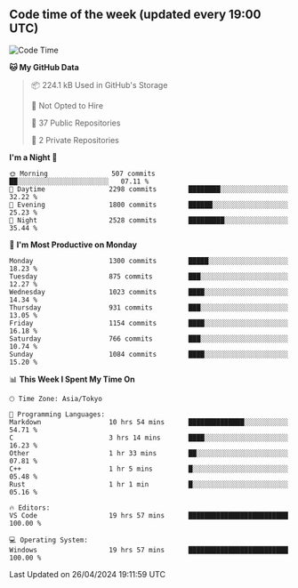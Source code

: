## Code time of the week (updated every 19:00 UTC)

<!--START_SECTION:waka-->
![Code Time](http://img.shields.io/badge/Code%20Time-3%2C001%20hrs%2036%20mins-blue)

**🐱 My GitHub Data** 

> 📦 224.1 kB Used in GitHub's Storage 
 > 
> 🚫 Not Opted to Hire
 > 
> 📜 37 Public Repositories 
 > 
> 🔑 2 Private Repositories 
 > 
**I'm a Night 🦉** 

```text
🌞 Morning                507 commits         ██░░░░░░░░░░░░░░░░░░░░░░░   07.11 % 
🌆 Daytime                2298 commits        ████████░░░░░░░░░░░░░░░░░   32.22 % 
🌃 Evening                1800 commits        ██████░░░░░░░░░░░░░░░░░░░   25.23 % 
🌙 Night                  2528 commits        █████████░░░░░░░░░░░░░░░░   35.44 % 
```
📅 **I'm Most Productive on Monday** 

```text
Monday                   1300 commits        █████░░░░░░░░░░░░░░░░░░░░   18.23 % 
Tuesday                  875 commits         ███░░░░░░░░░░░░░░░░░░░░░░   12.27 % 
Wednesday                1023 commits        ████░░░░░░░░░░░░░░░░░░░░░   14.34 % 
Thursday                 931 commits         ███░░░░░░░░░░░░░░░░░░░░░░   13.05 % 
Friday                   1154 commits        ████░░░░░░░░░░░░░░░░░░░░░   16.18 % 
Saturday                 766 commits         ███░░░░░░░░░░░░░░░░░░░░░░   10.74 % 
Sunday                   1084 commits        ████░░░░░░░░░░░░░░░░░░░░░   15.20 % 
```


📊 **This Week I Spent My Time On** 

```text
🕑︎ Time Zone: Asia/Tokyo

💬 Programming Languages: 
Markdown                 10 hrs 54 mins      ██████████████░░░░░░░░░░░   54.71 % 
C                        3 hrs 14 mins       ████░░░░░░░░░░░░░░░░░░░░░   16.23 % 
Other                    1 hr 33 mins        ██░░░░░░░░░░░░░░░░░░░░░░░   07.81 % 
C++                      1 hr 5 mins         █░░░░░░░░░░░░░░░░░░░░░░░░   05.48 % 
Rust                     1 hr 1 min          █░░░░░░░░░░░░░░░░░░░░░░░░   05.16 % 

🔥 Editors: 
VS Code                  19 hrs 57 mins      █████████████████████████   100.00 % 

💻 Operating System: 
Windows                  19 hrs 57 mins      █████████████████████████   100.00 % 
```


 Last Updated on 26/04/2024 19:11:59 UTC
<!--END_SECTION:waka-->